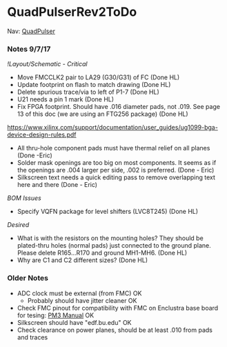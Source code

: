 # QuadPulserRev2ToDo
Nav: [QuadPulser](QuadPulser.md)

### Notes 9/7/17

*!Layout/Schematic - Critical*

 * Move FMCCLK2 pair to LA29 (G30/G31) of FC (Done HL)
 * Update footprint on flash to match drawing (Done HL)
 * Delete spurious trace/via to left of P1-7 (Done HL)
 * U21 needs a pin 1 mark (Done HL)
 * Fix FPGA footprint.  Should have .016 diameter pads, not .019.  See page 13 of this doc (we are using an FTG256 package) (Done HL)

https://www.xilinx.com/support/documentation/user_guides/ug1099-bga-device-design-rules.pdf

 * All thru-hole component pads must have thermal relief on all planes (Done -Eric)
 * Solder mask openings are too big on most components.  It seems as if the openings are .004 larger per side, .002 is preferred.  (Done - Eric)
 * Silkscreen text needs a quick editing pass to remove overlapping text here and there (Done - Eric)

*BOM Issues*

 * Specify VQFN package for level shifters (LVC8T245) (Done HL)

*Desired*

 * What is with the resistors on the mounting holes?  They should be plated-thru holes (normal pads) just connected to the ground plane.  Please delete R165...R170 and ground MH1-MH6. (Done HL)
 * Why are C1 and C2 different sizes? (Done HL)


### Older Notes

 * ADC clock must be external (from FMC) OK
   * Probably should have jitter cleaner OK
 * Check FMC pinout for compatibility with FMC on Enclustra base board for tesing: [PM3 Manual](http://download.enclustra.com/public_files/Base_Boards/Mars_PM3/Mars_PM3_User_Manual_R5.pdf) OK
 * Silkscreen should have "edf.bu.edu" OK
 * Check clearance on power planes, should be at least .010 from pads and traces
